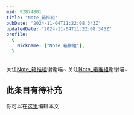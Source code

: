 ```yaml
---
mid: 92874801
title: "Note_箱推組"
pubDate: "2024-11-04T11:22:08.343Z"
updatedDate: "2024-11-04T11:22:08.343Z"
profile:
  {
    Nickname: ["Note_箱推組"],
  }
---
```


关注[Note_箱推組](https://space.bilibili.com/92874801)谢谢喵~ 关注[Note_箱推組](https://space.bilibili.com/92874801)谢谢喵~

## 此条目有待补充
你可以在[这里](https://github.com/Yuhanawa/VTuber.ICU-Content/edit/master/v/Note_箱推組/index.md)编辑本文
